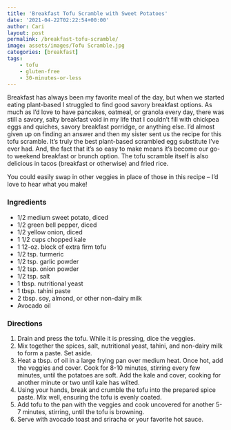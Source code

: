 ```yaml
---
title: 'Breakfast Tofu Scramble with Sweet Potatoes'
date: '2021-04-22T02:22:54+00:00'
author: Cari
layout: post
permalink: /breakfast-tofu-scramble/
image: assets/images/Tofu Scramble.jpg
categories: [breakfast]
tags:
    - tofu
    - gluten-free
    - 30-minutes-or-less
---
```


Breakfast has always been my favorite meal of the day, but when we started eating plant-based I struggled to find good savory breakfast options. As much as I’d love to have pancakes, oatmeal, or granola every day, there was still a savory, salty breakfast void in my life that I couldn’t fill with chickpea eggs and quiches, savory breakfast porridge, or anything else. I’d almost given up on finding an answer and then my sister sent us the recipe for this tofu scramble. It’s truly the best plant-based scrambled egg substitute I’ve ever had. And, the fact that it’s so easy to make means it’s become our go-to weekend breakfast or brunch option. The tofu scramble itself is also delicious in tacos (breakfast or otherwise) and fried rice.

You could easily swap in other veggies in place of those in this recipe – I’d love to hear what you make!

### Ingredients

- 1/2 medium sweet potato, diced
- 1/2 green bell pepper, diced
- 1/2 yellow onion, diced
- 1 1/2 cups chopped kale
- 1 12-oz. block of extra firm tofu
- 1/2 tsp. turmeric
- 1/2 tsp. garlic powder
- 1/2 tsp. onion powder
- 1/2 tsp. salt
- 1 tbsp. nutritional yeast
- 1 tbsp. tahini paste
- 2 tbsp. soy, almond, or other non-dairy milk
- Avocado oil

### Directions

1. Drain and press the tofu. While it is pressing, dice the veggies.
2. Mix together the spices, salt, nutritional yeast, tahini, and non-dairy milk to form a paste. Set aside.
3. Heat a tbsp. of oil in a large frying pan over medium heat. Once hot, add the veggies and cover. Cook for 8-10 minutes, stirring every few minutes, until the potatoes are soft. Add the kale and cover, cooking for another minute or two until kale has wilted.
4. Using your hands, break and crumble the tofu into the prepared spice paste. Mix well, ensuring the tofu is evenly coated.
5. Add tofu to the pan with the veggies and cook uncovered for another 5-7 minutes, stirring, until the tofu is browning.
6. Serve with avocado toast and sriracha or your favorite hot sauce.
